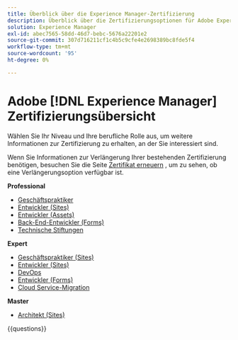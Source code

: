 ```yaml
---
title: Überblick über die Experience Manager-Zertifizierung
description: Überblick über die Zertifizierungsoptionen für Adobe Experience Manager
solution: Experience Manager
exl-id: abec7565-58dd-46d7-bebc-5676a22201e2
source-git-commit: 307d716211cf1c4b5c9cfe4e2698389bc8fde5f4
workflow-type: tm+mt
source-wordcount: '95'
ht-degree: 0%

---
```


# Adobe [!DNL Experience Manager] Zertifizierungsübersicht

Wählen Sie Ihr Niveau und Ihre berufliche Rolle aus, um weitere Informationen zur Zertifizierung zu erhalten, an der Sie interessiert sind.

Wenn Sie Informationen zur Verlängerung Ihrer bestehenden Zertifizierung benötigen, besuchen Sie die Seite [Zertifikat erneuern](/help/certifications/renew.md) , um zu sehen, ob eine Verlängerungsoption verfügbar ist.

**Professional**

* [Geschäftspraktiker](https://certification.adobe.com/certification/experience-manager-business-practitioner-professional) <!--AD0-E126-->
* [Entwickler (Sites)](https://certification.adobe.com/certification/sites-developer-professional) <!--AD0-E123-->
* [Entwickler (Assets)](https://certification.adobe.com/certification/assets-developer-professional) <!--AD0-E129-->
* [Back-End-Entwickler (Forms)](https://certification.adobe.com/certification/backend-developer-professional) <!--AD0-E127-->
* [Technische Stiftungen](https://certification.adobe.com/certification/technical-foundations-professional) <!--AD0-E132-->

**Expert**

* [Geschäftspraktiker (Sites)](https://certification.adobe.com/certification/sites-business-practitioner-expert) <!--AD0-E121-->
* [Entwickler (Sites)](https://certification.adobe.com/certification/sites-developer-expert) <!--AD0-E134-->
* [DevOps](https://certification.adobe.com/certification/aem-devops-engineer-expert) <!--AD0-E124-->
* [Entwickler (Forms)](https://certification.adobe.com/certification/aem-forms-developer-expert) <!--AD0-E125-->
* [Cloud Service-Migration](https://certification.adobe.com/certification/cloud-service-migration-expert) <!--AD0-E136-->

**Master**

* [Architekt (Sites)](https://certification.adobe.com/certification/sites-architect-master) <!--AD0-E117-->

{{questions}}
